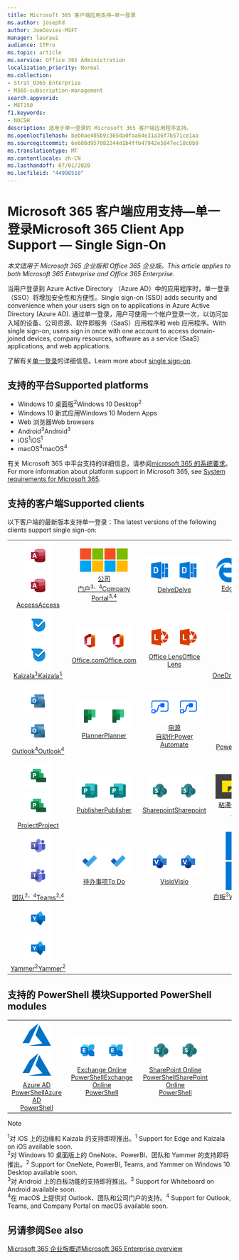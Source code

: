 ```yaml
---
title: Microsoft 365 客户端应用支持—单一登录
ms.author: josephd
author: JoeDavies-MSFT
manager: laurawi
audience: ITPro
ms.topic: article
ms.service: Office 365 Administration
localization_priority: Normal
ms.collection:
- Strat_O365_Enterprise
- M365-subscription-management
search.appverid:
- MET150
f1.keywords:
- NOCSH
description: 适用于单一登录的 Microsoft 365 客户端应用程序支持。
ms.openlocfilehash: beb0ae405b9c365da0faa64e31a36f7b571ce1aa
ms.sourcegitcommit: 6e608d957082244d1b4ffb47942e5847ec18c0b9
ms.translationtype: MT
ms.contentlocale: zh-CN
ms.lasthandoff: 07/01/2020
ms.locfileid: "44998510"
---
```

# <a name="microsoft-365-client-app-support--single-sign-on"></a><span data-ttu-id="a91fc-103">Microsoft 365 客户端应用支持—单一登录</span><span class="sxs-lookup"><span data-stu-id="a91fc-103">Microsoft 365 Client App Support — Single Sign-On</span></span>

<span data-ttu-id="a91fc-104">*本文适用于 Microsoft 365 企业版和 Office 365 企业版。*</span><span class="sxs-lookup"><span data-stu-id="a91fc-104">*This article applies to both Microsoft 365 Enterprise and Office 365 Enterprise.*</span></span>

<span data-ttu-id="a91fc-105">当用户登录到 Azure Active Directory （Azure AD）中的应用程序时，单一登录（SSO）将增加安全性和方便性。</span><span class="sxs-lookup"><span data-stu-id="a91fc-105">Single sign-on (SSO) adds security and convenience when your users sign on to applications in Azure Active Directory (Azure AD).</span></span> <span data-ttu-id="a91fc-106">通过单一登录，用户可使用一个帐户登录一次，以访问加入域的设备、公司资源、软件即服务（SaaS）应用程序和 web 应用程序。</span><span class="sxs-lookup"><span data-stu-id="a91fc-106">With single sign-on, users sign in once with one account to access domain-joined devices, company resources, software as a service (SaaS) applications, and web applications.</span></span>

<span data-ttu-id="a91fc-107">了解有关[单一登录](https://docs.microsoft.com/azure/active-directory/manage-apps/what-is-single-sign-on)的详细信息。</span><span class="sxs-lookup"><span data-stu-id="a91fc-107">Learn more about [single sign-on](https://docs.microsoft.com/azure/active-directory/manage-apps/what-is-single-sign-on).</span></span>

## <a name="supported-platforms"></a><span data-ttu-id="a91fc-108">支持的平台</span><span class="sxs-lookup"><span data-stu-id="a91fc-108">Supported platforms</span></span>

 - <span data-ttu-id="a91fc-109">Windows 10 桌面版<sup>2</sup></span><span class="sxs-lookup"><span data-stu-id="a91fc-109">Windows 10 Desktop<sup>2</sup></span></span>
 - <span data-ttu-id="a91fc-110">Windows 10 新式应用</span><span class="sxs-lookup"><span data-stu-id="a91fc-110">Windows 10 Modern Apps</span></span>
 - <span data-ttu-id="a91fc-111">Web 浏览器</span><span class="sxs-lookup"><span data-stu-id="a91fc-111">Web browsers</span></span>
 - <span data-ttu-id="a91fc-112">Android<sup>3</sup></span><span class="sxs-lookup"><span data-stu-id="a91fc-112">Android<sup>3</sup></span></span>
 - <span data-ttu-id="a91fc-113">iOS<sup>1</sup></span><span class="sxs-lookup"><span data-stu-id="a91fc-113">iOS<sup>1</sup></span></span>
 - <span data-ttu-id="a91fc-114">macOS<sup>4</sup></span><span class="sxs-lookup"><span data-stu-id="a91fc-114">macOS<sup>4</sup></span></span>

<span data-ttu-id="a91fc-115">有关 Microsoft 365 中平台支持的详细信息，请参阅[microsoft 365 的系统要求](https://products.office.com/office-system-requirements)。</span><span class="sxs-lookup"><span data-stu-id="a91fc-115">For more information about platform support in Microsoft 365, see [System requirements for Microsoft 365](https://products.office.com/office-system-requirements).</span></span>

## <a name="supported-clients"></a><span data-ttu-id="a91fc-116">支持的客户端</span><span class="sxs-lookup"><span data-stu-id="a91fc-116">Supported clients</span></span>

<span data-ttu-id="a91fc-117">以下客户端的最新版本支持单一登录：</span><span class="sxs-lookup"><span data-stu-id="a91fc-117">The latest versions of the following clients support single sign-on:</span></span>

| | | | | | |
|:---:|:---:|:---:|:---:|:---:|:---:|
| <span data-ttu-id="a91fc-118">![Access 图标](media/o365-access-64x64.png)</span><span class="sxs-lookup"><span data-stu-id="a91fc-118">![Access icon](media/o365-access-64x64.png)</span></span> <br> [<span data-ttu-id="a91fc-119">Access</span><span class="sxs-lookup"><span data-stu-id="a91fc-119">Access</span></span>](https://products.office.com/access) | <span data-ttu-id="a91fc-120">![公司门户图标](media/o365-microsoft-64x64.png)</span><span class="sxs-lookup"><span data-stu-id="a91fc-120">![Company portal icon](media/o365-microsoft-64x64.png)</span></span> <br> [<span data-ttu-id="a91fc-121">公司 <br> 门户<sup>3、4</sup></span><span class="sxs-lookup"><span data-stu-id="a91fc-121">Company <br> Portal<sup>3,4</sup> </span></span>](https://docs.microsoft.com/intune-user-help/sign-in-to-the-company-portal) | <span data-ttu-id="a91fc-122">![Delve 图标](media/o365-delve-64x64.png)</span><span class="sxs-lookup"><span data-stu-id="a91fc-122">![Delve icon](media/o365-delve-64x64.png)</span></span> <br> [<span data-ttu-id="a91fc-123">Delve</span><span class="sxs-lookup"><span data-stu-id="a91fc-123">Delve</span></span>](https://products.office.com/business/intelligent-search) | <span data-ttu-id="a91fc-124">![边缘图标](media/o365-edge-64x64.png)</span><span class="sxs-lookup"><span data-stu-id="a91fc-124">![Edge icon](media/o365-edge-64x64.png)</span></span> <br> [<span data-ttu-id="a91fc-125">Edge<sup>1</sup></span><span class="sxs-lookup"><span data-stu-id="a91fc-125">Edge<sup>1</sup></span></span>](https://www.microsoft.com/windows/microsoft-edge) | <span data-ttu-id="a91fc-126">![Excel 图标](media/o365-excel-64x64.png)</span><span class="sxs-lookup"><span data-stu-id="a91fc-126">![Excel icon](media/o365-excel-64x64.png)</span></span> <br> [<span data-ttu-id="a91fc-127">Excel</span><span class="sxs-lookup"><span data-stu-id="a91fc-127">Excel</span></span>](https://products.office.com/excel) 
| <span data-ttu-id="a91fc-128">![Kaizala 图标](media/o365-kaizala-64x64.png)</span><span class="sxs-lookup"><span data-stu-id="a91fc-128">![Kaizala icon](media/o365-kaizala-64x64.png)</span></span> <br> [<span data-ttu-id="a91fc-129">Kaizala<sup>1</sup></span><span class="sxs-lookup"><span data-stu-id="a91fc-129">Kaizala<sup>1</sup></span></span>](https://products.office.com/en/business/microsoft-kaizala) | <span data-ttu-id="a91fc-130">![Office.com 图标](media/o365-office-64x64.png)</span><span class="sxs-lookup"><span data-stu-id="a91fc-130">![Office.com icon](media/o365-office-64x64.png)</span></span> <br> [<span data-ttu-id="a91fc-131">Office.com</span><span class="sxs-lookup"><span data-stu-id="a91fc-131">Office.com</span></span>](https://www.office.com/) | <span data-ttu-id="a91fc-132">![镜头图标](media/o365-lens-64x64.png)</span><span class="sxs-lookup"><span data-stu-id="a91fc-132">![Lens icon](media/o365-lens-64x64.png)</span></span> <br> [<span data-ttu-id="a91fc-133">Office Lens</span><span class="sxs-lookup"><span data-stu-id="a91fc-133">Office Lens</span></span>](https://www.microsoft.com/p/office-lens/9wzdncrfj3t8?activetab=pivot%3Aoverviewtab) | <span data-ttu-id="a91fc-134">![OneDrive for Business 图标](media/o365-OneDrive-64x64.png)</span><span class="sxs-lookup"><span data-stu-id="a91fc-134">![OneDrive for Business icon](media/o365-OneDrive-64x64.png)</span></span> <br> [<span data-ttu-id="a91fc-135">OneDrive</span><span class="sxs-lookup"><span data-stu-id="a91fc-135">OneDrive</span></span>](https://products.office.com/onedrive-for-business/online-cloud-storage) | <span data-ttu-id="a91fc-136">![OneNote 图标](media/o365-OneNote-64x64.png)</span><span class="sxs-lookup"><span data-stu-id="a91fc-136">![OneNote icon](media/o365-OneNote-64x64.png)</span></span> <br> [<span data-ttu-id="a91fc-137">OneNote<sup>2</sup></span><span class="sxs-lookup"><span data-stu-id="a91fc-137">OneNote<sup>2</sup></span></span>](https://products.office.com/onenote) 
| <span data-ttu-id="a91fc-138">![Outlook 图标](media/o365-outlook-64x64.png)</span><span class="sxs-lookup"><span data-stu-id="a91fc-138">![Outlook icon](media/o365-outlook-64x64.png)</span></span> <br> [<span data-ttu-id="a91fc-139">Outlook<sup>4</sup></span><span class="sxs-lookup"><span data-stu-id="a91fc-139">Outlook<sup>4</sup></span></span>](https://products.office.com/outlook) | <span data-ttu-id="a91fc-140">![Planner 图标](media/o365-planner-64x64.png)</span><span class="sxs-lookup"><span data-stu-id="a91fc-140">![Planner icon](media/o365-planner-64x64.png)</span></span> <br> [<span data-ttu-id="a91fc-141">Planner</span><span class="sxs-lookup"><span data-stu-id="a91fc-141">Planner</span></span>](https://products.office.com/business/task-management-software) | <span data-ttu-id="a91fc-142">![电源自动图标](media/o365-flow-64x64.png)</span><span class="sxs-lookup"><span data-stu-id="a91fc-142">![Power Automate icon](media/o365-flow-64x64.png)</span></span> <br> [<span data-ttu-id="a91fc-143">电源 <br> 自动化</span><span class="sxs-lookup"><span data-stu-id="a91fc-143">Power <br> Automate</span></span>](https://flow.microsoft.com) | <span data-ttu-id="a91fc-144">![PowerBI 图标](media/o365-powerbi-64x64.png)</span><span class="sxs-lookup"><span data-stu-id="a91fc-144">![PowerBI icon](media/o365-powerbi-64x64.png)</span></span> <br> [<span data-ttu-id="a91fc-145">Power BI<sup>2</sup></span><span class="sxs-lookup"><span data-stu-id="a91fc-145">Power BI<sup>2</sup></span></span>](https://powerbi.microsoft.com)| <span data-ttu-id="a91fc-146">![PowerPoint 图标](media/o365-powerpoint-64x64.png)</span><span class="sxs-lookup"><span data-stu-id="a91fc-146">![PowerPoint icon](media/o365-powerpoint-64x64.png)</span></span> <br> [<span data-ttu-id="a91fc-147">PowerPoint</span><span class="sxs-lookup"><span data-stu-id="a91fc-147">PowerPoint</span></span>](https://products.office.com/powerpoint) 
| <span data-ttu-id="a91fc-148">![Project 图标](media/o365-project-64x64.png)</span><span class="sxs-lookup"><span data-stu-id="a91fc-148">![Project icon](media/o365-project-64x64.png)</span></span> <br> [<span data-ttu-id="a91fc-149">Project</span><span class="sxs-lookup"><span data-stu-id="a91fc-149">Project</span></span>](https://products.office.com/project) | <span data-ttu-id="a91fc-150">![Publisher 图标](media/o365-publisher-64x64.png)</span><span class="sxs-lookup"><span data-stu-id="a91fc-150">![Publisher icon](media/o365-publisher-64x64.png)</span></span> <br> [<span data-ttu-id="a91fc-151">Publisher</span><span class="sxs-lookup"><span data-stu-id="a91fc-151">Publisher</span></span>](https://products.office.com/publisher) | <span data-ttu-id="a91fc-152">![SharePoint 图标](media/o365-sharepoint-64x64.png)</span><span class="sxs-lookup"><span data-stu-id="a91fc-152">![SharePoint icon](media/o365-sharepoint-64x64.png)</span></span> <br> [<span data-ttu-id="a91fc-153">Sharepoint</span><span class="sxs-lookup"><span data-stu-id="a91fc-153">Sharepoint</span></span>](https://products.office.com/sharepoint) | <span data-ttu-id="a91fc-154">![粘滞便笺图标](media/o365-stickynotes-64x64.png)</span><span class="sxs-lookup"><span data-stu-id="a91fc-154">![Sticky Notes icon](media/o365-stickynotes-64x64.png)</span></span> <br> [<span data-ttu-id="a91fc-155">粘滞便笺</span><span class="sxs-lookup"><span data-stu-id="a91fc-155">Sticky Notes</span></span>](https://www.microsoft.com/p/microsoft-sticky-notes/9nblggh4qghw)  | <span data-ttu-id="a91fc-156">![Sway 图标](media/o365-sway-64x64.png)</span><span class="sxs-lookup"><span data-stu-id="a91fc-156">![Sway icon](media/o365-sway-64x64.png)</span></span> <br> [<span data-ttu-id="a91fc-157">Sway</span><span class="sxs-lookup"><span data-stu-id="a91fc-157">Sway</span></span>](https://sway.com) 
| <span data-ttu-id="a91fc-158">![Teams 图标](media/o365-teams-64x64.png)</span><span class="sxs-lookup"><span data-stu-id="a91fc-158">![Teams icon](media/o365-teams-64x64.png)</span></span> <br> [<span data-ttu-id="a91fc-159">团队<sup>2、4</sup></span><span class="sxs-lookup"><span data-stu-id="a91fc-159">Teams<sup>2,4</sup></span></span>](https://products.office.com/microsoft-teams/group-chat-software) | <span data-ttu-id="a91fc-160">![To Do 图标](media/o365-todo-64x64.png)</span><span class="sxs-lookup"><span data-stu-id="a91fc-160">![To Do icon](media/o365-todo-64x64.png)</span></span> <br> [<span data-ttu-id="a91fc-161">待办事项</span><span class="sxs-lookup"><span data-stu-id="a91fc-161">To Do</span></span>](https://todo.microsoft.com) | <span data-ttu-id="a91fc-162">![Visio 图标](media/o365-visio-64x64.png)</span><span class="sxs-lookup"><span data-stu-id="a91fc-162">![Visio icon](media/o365-visio-64x64.png)</span></span> <br> [<span data-ttu-id="a91fc-163">Visio</span><span class="sxs-lookup"><span data-stu-id="a91fc-163">Visio</span></span>](https://products.office.com/visio/flowchart-software) | <span data-ttu-id="a91fc-164">![Whiteboard 图标](media/o365-whiteboard-64x64.png)</span><span class="sxs-lookup"><span data-stu-id="a91fc-164">![Whiteboard icon](media/o365-whiteboard-64x64.png)</span></span> <br> [<span data-ttu-id="a91fc-165">白板<sup>3</sup></span><span class="sxs-lookup"><span data-stu-id="a91fc-165">Whiteboard<sup>3</sup></span></span>](https://whiteboard.microsoft.com/) | <span data-ttu-id="a91fc-166">![Word 图标](media/o365-word-64x64.png)</span><span class="sxs-lookup"><span data-stu-id="a91fc-166">![Word icon](media/o365-word-64x64.png)</span></span> <br> [<span data-ttu-id="a91fc-167">Word</span><span class="sxs-lookup"><span data-stu-id="a91fc-167">Word</span></span>](https://products.office.com/word) 
| <span data-ttu-id="a91fc-168">![Yammer 图标](media/o365-yammer-64x64.png)</span><span class="sxs-lookup"><span data-stu-id="a91fc-168">![Yammer icon](media/o365-yammer-64x64.png)</span></span> <br> [<span data-ttu-id="a91fc-169">Yammer<sup>2</sup></span><span class="sxs-lookup"><span data-stu-id="a91fc-169">Yammer<sup>2</sup></span></span>](https://products.office.com/yammer/yammer-overview) |

## <a name="supported-powershell-modules"></a><span data-ttu-id="a91fc-170">支持的 PowerShell 模块</span><span class="sxs-lookup"><span data-stu-id="a91fc-170">Supported PowerShell modules</span></span>

| | | | | | |
|:---:|:---:|:---:|:---:|:---:|:---:|
| <span data-ttu-id="a91fc-171">![Azure 图标](media/o365-azure-64x64.png)</span><span class="sxs-lookup"><span data-stu-id="a91fc-171">![Azure icon](media/o365-azure-64x64.png)</span></span> <br> [<span data-ttu-id="a91fc-172">Azure AD <br> PowerShell</span><span class="sxs-lookup"><span data-stu-id="a91fc-172">Azure AD <br> PowerShell</span></span>](https://docs.microsoft.com/powershell/azure/active-directory/overview?view=azureadps-2.0) | <span data-ttu-id="a91fc-173">![Exchange 图标](media/o365-exchange-64x64.png)</span><span class="sxs-lookup"><span data-stu-id="a91fc-173">![Exchange icon](media/o365-exchange-64x64.png)</span></span> <br> [<span data-ttu-id="a91fc-174">Exchange Online <br> PowerShell</span><span class="sxs-lookup"><span data-stu-id="a91fc-174">Exchange Online <br> PowerShell</span></span>](https://docs.microsoft.com/powershell/exchange/exchange-online/exchange-online-powershell?view=exchange-ps) | <span data-ttu-id="a91fc-175">![SharePoint 图标](media/o365-sharepoint-64x64.png)</span><span class="sxs-lookup"><span data-stu-id="a91fc-175">![SharePoint icon](media/o365-sharepoint-64x64.png)</span></span> <br> [<span data-ttu-id="a91fc-176">SharePoint Online <br> PowerShell</span><span class="sxs-lookup"><span data-stu-id="a91fc-176">SharePoint Online <br> PowerShell</span></span>](https://docs.microsoft.com/powershell/sharepoint/sharepoint-online/connect-sharepoint-online)

> [!NOTE]
> <span data-ttu-id="a91fc-177"><sup>1</sup>对 iOS 上的边缘和 Kaizala 的支持即将推出。</span><span class="sxs-lookup"><span data-stu-id="a91fc-177"><sup>1</sup> Support for Edge and Kaizala on iOS available soon.</span></span> <br>
> <span data-ttu-id="a91fc-178"><sup>2</sup>对 Windows 10 桌面版上的 OneNote、PowerBI、团队和 Yammer 的支持即将推出。</span><span class="sxs-lookup"><span data-stu-id="a91fc-178"><sup>2</sup> Support for OneNote, PowerBI, Teams, and Yammer on Windows 10 Desktop available soon.</span></span> <br>
> <span data-ttu-id="a91fc-179"><sup>3</sup>对 Android 上的白板功能的支持即将推出。</span><span class="sxs-lookup"><span data-stu-id="a91fc-179"><sup>3</sup> Support for Whiteboard on Android available soon.</span></span> <br>
> <span data-ttu-id="a91fc-180"><sup>4</sup>在 macOS 上提供对 Outlook、团队和公司门户的支持。</span><span class="sxs-lookup"><span data-stu-id="a91fc-180"><sup>4</sup> Support for Outlook, Teams, and Company Portal on macOS available soon.</span></span> <br>

## <a name="see-also"></a><span data-ttu-id="a91fc-181">另请参阅</span><span class="sxs-lookup"><span data-stu-id="a91fc-181">See also</span></span>

[<span data-ttu-id="a91fc-182">Microsoft 365 企业版概述</span><span class="sxs-lookup"><span data-stu-id="a91fc-182">Microsoft 365 Enterprise overview</span></span>](https://docs.microsoft.com/microsoft-365/enterprise/microsoft-365-overview)
